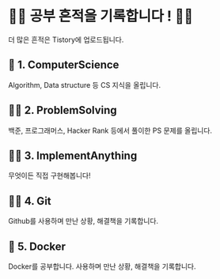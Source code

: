 # 👩‍💻 공부 흔적을 기록합니다 ! 👩‍🎓

더 많은 흔적은 Tistory에 업로드됩니다.



## 🦸 1. ComputerScience

Algorithm, Data structure 등 CS 지식을 올립니다.



## 👩‍🏫 2. ProblemSolving

백준, 프로그래머스, Hacker Rank 등에서 풀이한 PS 문제를 올립니다.



## 👩‍🔧 3. ImplementAnything

무엇이든 직접 구현해봅니다!



## 👩‍🚀 4. Git

Github를 사용하며 만난 상황, 해결책을 기록합니다.

## 🐳 5. Docker
Docker를 공부합니다. 사용하며 만난 상황, 해결책을 기록합니다.

